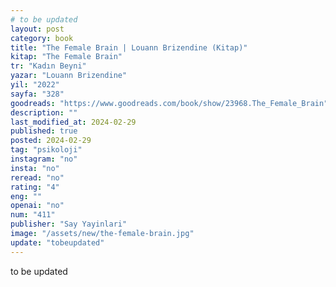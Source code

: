 ```yaml
---
# to be updated
layout: post
category: book
title: "The Female Brain | Louann Brizendine (Kitap)"
kitap: "The Female Brain"
tr: "Kadın Beyni"
yazar: "Louann Brizendine"
yil: "2022"
sayfa: "328"
goodreads: "https://www.goodreads.com/book/show/23968.The_Female_Brain"
description: ""
last_modified_at: 2024-02-29
published: true
posted: 2024-02-29
tag: "psikoloji"
instagram: "no"
insta: "no"
reread: "no"
rating: "4"
eng: ""
openai: "no"
num: "411"
publisher: "Say Yayinlari"
image: "/assets/new/the-female-brain.jpg"
update: "tobeupdated"
---
```


to be updated

